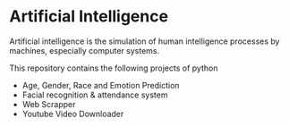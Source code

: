 # Artificial Intelligence
Artificial intelligence is the simulation of human intelligence processes by machines, especially computer systems. 

This repository contains the following projects of python
- Age, Gender, Race  and Emotion Prediction
- Facial recognition & attendance system
- Web Scrapper
- Youtube Video Downloader
